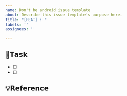 ```yaml
---
name: Don't be android issue template
about: Describe this issue template's purpose here.
title: "[FEAT] : "
labels: ''
assignees: ''

---
```


## 📌𝗧𝗮𝘀𝗸
- [ ] 
- [ ] 

## 💡𝗥𝗲𝗳𝗲𝗿𝗲𝗻𝗰𝗲

